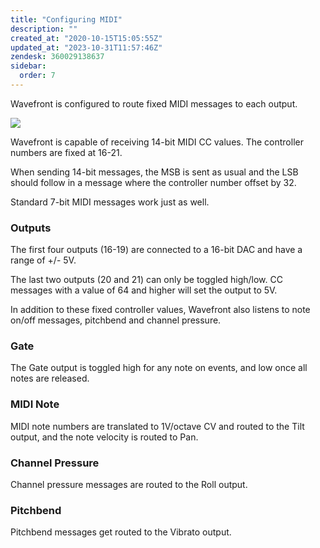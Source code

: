 ```yaml
---
title: "Configuring MIDI"
description: ""
created_at: "2020-10-15T15:05:55Z"
updated_at: "2023-10-31T11:57:46Z"
zendesk: 360029138637
sidebar:
  order: 7
---
```


Wavefront is configured to route fixed MIDI messages to each output.

![](/images/article_360014342377_image_0.jpg)

Wavefront is capable of receiving 14-bit MIDI CC values. The controller numbers are fixed at 16-21.

When sending 14-bit messages, the MSB is sent as usual and the LSB should follow in a message where the controller number offset by 32.

Standard 7-bit MIDI messages work just as well.

### Outputs

The first four outputs (16-19) are connected to a 16-bit DAC and have a range of +/- 5V.

The last two outputs (20 and 21) can only be toggled high/low. CC messages with a value of 64 and higher will set the output to 5V.

In addition to these fixed controller values, Wavefront also listens to note on/off messages, pitchbend and channel pressure.

### Gate

The Gate output is toggled high for any note on events, and low once all notes are released.

### MIDI Note

MIDI note numbers are translated to 1V/octave CV and routed to the Tilt output, and the note velocity is routed to Pan.

### Channel Pressure

Channel pressure messages are routed to the Roll output.

### Pitchbend

Pitchbend messages get routed to the Vibrato output.
